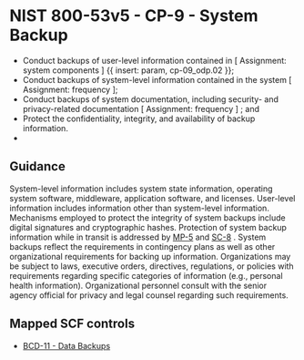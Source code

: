 # NIST 800-53v5 - CP-9 - System Backup
- Conduct backups of user-level information contained in \[ Assignment: system components \] {{ insert: param, cp-09_odp.02 }};
- Conduct backups of system-level information contained in the system \[ Assignment: frequency \];
- Conduct backups of system documentation, including security- and privacy-related documentation \[ Assignment: frequency \] ; and
- Protect the confidentiality, integrity, and availability of backup information.
- 
## Guidance
System-level information includes system state information, operating system software, middleware, application software, and licenses. User-level information includes information other than system-level information. Mechanisms employed to protect the integrity of system backups include digital signatures and cryptographic hashes. Protection of system backup information while in transit is addressed by [MP-5](#mp-5) and [SC-8](#sc-8) . System backups reflect the requirements in contingency plans as well as other organizational requirements for backing up information. Organizations may be subject to laws, executive orders, directives, regulations, or policies with requirements regarding specific categories of information (e.g., personal health information). Organizational personnel consult with the senior agency official for privacy and legal counsel regarding such requirements.
## Mapped SCF controls
- [BCD-11 - Data Backups](../scf/bcd-11-databackups.md)